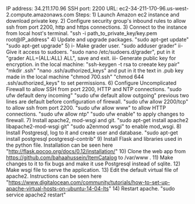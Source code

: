 IP address: 34.211.170.96
SSH port: 2200
URL: ec2-34-211-170-96.us-west-2.compute.amazonaws.com
Steps:
	1) Launch Amazon ec2 instance and download private key.
	2) Configure security group's inbound rules to allow ssh from port 2200, http and https connections.
	3) Connect to the instance from local host's terminal.
		"ssh -i path_to_private_key/key.pem root@IP_address"
	4) Update and upgrade packages.
		"sudo apt-get update"
		"sudo apt-get upgrade"
	5)	i- Make grader user.
			"sudo adduser grader"
		ii- Give it access to sudoers.
			"sudo nano /etc/sudoers.d/grader", put in it "grader ALL=(ALL:ALL) ALL", save and exit.
		iii- Generate public key for encryption.
			in the local machine: "ssh-keygen -t rsa to creeate key pair"
			"mkdir .ssh"
			"nano .ssh/authorized_keys" and put in it the text in .pub key made in the local machine
			"chmod 700.ssh"
			"chmod 644 .ssh/authorized_keys" to set permissions.
	6) Configure Uncomplicated Firewall to allow SSH from port 2200, HTTP and NTP connections.
		"sudo ufw default deny incoming"
		"sudo ufw default allow outgoing" previous two lines are default before configuration of firewall.
		"sudo ufw allow 2200/tcp" to allow ssh from port 2200.
		"sudo ufw allow www" to allow HTTP connections.
		"sudo ufw allow ntp"
		"sudo ufw enable" to apply changes to firewall.
	7) Install apache2, mod-wsgi and git.
		"sudo apt-get install apache2 libapache2-mod-wsgi git"
		"sudo a2enmod wsgi" to enable mod_wsgi.
	8) Install Postgresql, log to it and create user and database.
		"sudo apt-get install postgresql postgresql-contrib"
	9) Install Flask and libraries used in the python file.
		Installation can be seen here "http://flask.pocoo.org/docs/0.12/installation/"
	10) Clone the web app from https://github.com/bahaahussein/ItemCatalog to /var/www .
	11) Make changes to it to fix bugs and make it use Postgresql instead of sqlite.
	12) Make wsgi file to serve the application.
	13) Edit the default virtual file of apache2.
		Instructions can be seen here "https://www.digitalocean.com/community/tutorials/how-to-set-up-apache-virtual-hosts-on-ubuntu-14-04-lts"
	14) Restart apache.
		"sudo service apache2 restart"